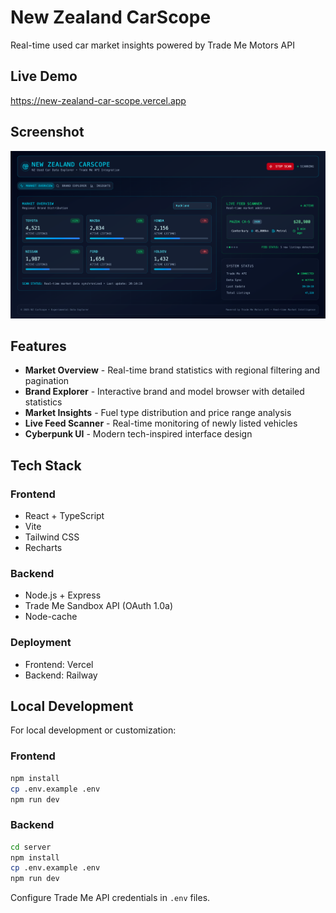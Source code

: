 # New Zealand CarScope

Real-time used car market insights powered by Trade Me Motors API

## Live Demo

https://new-zealand-car-scope.vercel.app

## Screenshot

![Main Interface](./screenshots/main.png)

## Features

- **Market Overview** - Real-time brand statistics with regional filtering and pagination
- **Brand Explorer** - Interactive brand and model browser with detailed statistics
- **Market Insights** - Fuel type distribution and price range analysis
- **Live Feed Scanner** - Real-time monitoring of newly listed vehicles
- **Cyberpunk UI** - Modern tech-inspired interface design

## Tech Stack

### Frontend
- React + TypeScript
- Vite
- Tailwind CSS
- Recharts

### Backend
- Node.js + Express
- Trade Me Sandbox API (OAuth 1.0a)
- Node-cache

### Deployment
- Frontend: Vercel
- Backend: Railway

## Local Development

For local development or customization:

### Frontend
```bash
npm install
cp .env.example .env
npm run dev
```

### Backend
```bash
cd server
npm install
cp .env.example .env
npm run dev
```

Configure Trade Me API credentials in `.env` files.




